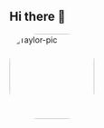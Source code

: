 ## Hi there 👋


  <img align="center" alt="Taylor-pic" height="150" style="border-radius:50px;" src="https://i.pinimg.com/564x/1b/b8/d8/1bb8d848a713e4bea8aa98d9c40841b9.jpg">
</div>